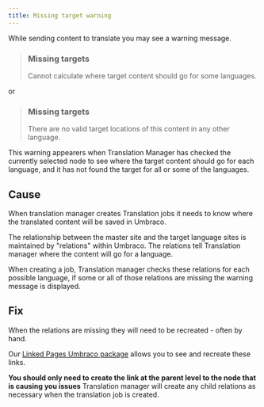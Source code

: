 ```yaml
---
title: Missing target warning
---
```


While sending content to translate you may see a warning message. 

> ### Missing targets
> Cannot calculate where target content should go for some languages.

or 

> ### Missing targets
> There are no valid target locations of this content in any other language.

This warning appearers when Translation Manager has checked the currently selected node to see where the target content should go for each language, and it has not found the target for all or some of the languages.

## Cause 
When translation manager creates Translation jobs it needs to know where the translated content will be saved in Umbraco. 

The relationship between the master site and the target language sites is maintained by "relations" within Umbraco. The relations tell Translation manager where the content will go for a language. 

When creating a job, Translation manager checks these relations for each possible language, if some or all of those relations are missing the warning message is displayed.

## Fix 
When the relations are missing they will need to be recreated - often by hand. 

Our [Linked Pages Umbraco package](https://our.umbraco.com/packages/backoffice-extensions/linked-pages/) allows you to see and recreate these links. 

**You should only need to create the link at the parent level to the node that is causing you issues** Translation manager will create any child relations as necessary when the translation job is created.

